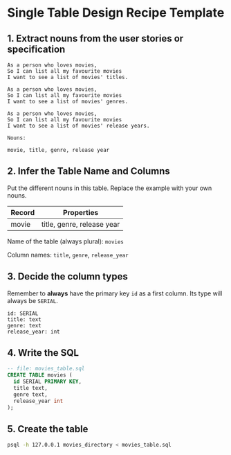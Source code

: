 # Single Table Design Recipe Template

## 1. Extract nouns from the user stories or specification

```
As a person who loves movies,
So I can list all my favourite movies
I want to see a list of movies' titles.

As a person who loves movies,
So I can list all my favourite movies
I want to see a list of movies' genres.

As a person who loves movies,
So I can list all my favourite movies
I want to see a list of movies' release years.
```

```
Nouns:

movie, title, genre, release year
```

## 2. Infer the Table Name and Columns

Put the different nouns in this table. Replace the example with your own nouns.

| Record                | Properties                 |
| --------------------- | -------------------------- |
| movie                 | title, genre, release year |

Name of the table (always plural): `movies`

Column names: `title`, `genre`, `release_year`

## 3. Decide the column types

Remember to **always** have the primary key `id` as a first column. Its type will always be `SERIAL`.

```
id: SERIAL
title: text
genre: text
release_year: int
```

## 4. Write the SQL

```sql
-- file: movies_table.sql
CREATE TABLE movies (
  id SERIAL PRIMARY KEY,
  title text,
  genre text,
  release_year int
);
```

## 5. Create the table

```bash
psql -h 127.0.0.1 movies_directory < movies_table.sql
```
